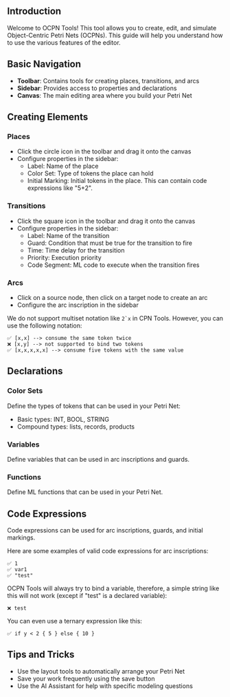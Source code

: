 ## Introduction

Welcome to OCPN Tools! This tool allows you to create, edit, and simulate Object-Centric Petri Nets (OCPNs). This guide will help you understand how to use the various features of the editor.

## Basic Navigation

- **Toolbar**: Contains tools for creating places, transitions, and arcs
- **Sidebar**: Provides access to properties and declarations
- **Canvas**: The main editing area where you build your Petri Net

## Creating Elements

### Places
- Click the circle icon in the toolbar and drag it onto the canvas
- Configure properties in the sidebar:
  - Label: Name of the place
  - Color Set: Type of tokens the place can hold
  - Initial Marking: Initial tokens in the place. This can contain code expressions like "5+2".

### Transitions
- Click the square icon in the toolbar and drag it onto the canvas
- Configure properties in the sidebar:
  - Label: Name of the transition
  - Guard: Condition that must be true for the transition to fire
  - Time: Time delay for the transition
  - Priority: Execution priority
  - Code Segment: ML code to execute when the transition fires

### Arcs
- Click on a source node, then click on a target node to create an arc
- Configure the arc inscription in the sidebar

We do not support multiset notation like ``2`x`` in CPN Tools. However, you can use the following notation:
```
✅ [x,x] --> consume the same token twice
❌ [x,y] --> not supported to bind two tokens
✅ [x,x,x,x,x] --> consume five tokens with the same value
```

## Declarations

### Color Sets
Define the types of tokens that can be used in your Petri Net:
- Basic types: INT, BOOL, STRING
- Compound types: lists, records, products

### Variables
Define variables that can be used in arc inscriptions and guards.

### Functions
Define ML functions that can be used in your Petri Net.

## Code Expressions

Code expressions can be used for arc inscriptions, guards, and initial markings.

Here are some examples of valid code expressions for arc inscriptions:

```
✅ 1
✅ var1
✅ "test"
```
OCPN Tools will always try to bind a variable, therefore, a simple string like this will not work (except if "test" is a declared variable):
```
❌ test
```
You can even use a ternary expression like this:
```
✅ if y < 2 { 5 } else { 10 }
```

## Tips and Tricks

- Use the layout tools to automatically arrange your Petri Net
- Save your work frequently using the save button
- Use the AI Assistant for help with specific modeling questions
